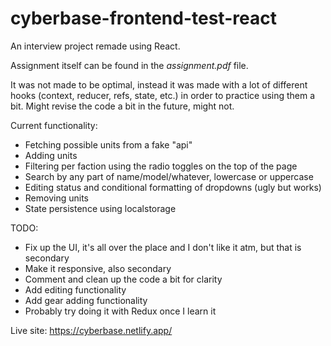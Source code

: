 # cyberbase-frontend-test-react
An interview project remade using React.

Assignment itself can be found in the _assignment.pdf_ file.

It was not made to be optimal, instead it was made with a lot of different hooks (context, reducer, refs, state, etc.) in order to practice using them a bit. Might revise the code a bit in the future, might not.

Current functionality:
* Fetching possible units from a fake "api"
* Adding units
* Filtering per faction using the radio toggles on the top of the page
* Search by any part of name/model/whatever, lowercase or uppercase
* Editing status and conditional formatting of dropdowns (ugly but works)
* Removing units
* State persistence using localstorage



TODO:

* Fix up the UI, it's all over the place and I don't like it atm, but that is secondary
* Make it responsive, also secondary
* Comment and clean up the code a bit for clarity
* Add editing functionality
* Add gear adding functionality
* Probably try doing it with Redux once I learn it

Live site: https://cyberbase.netlify.app/
